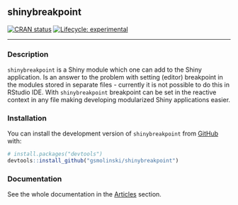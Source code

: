 
<!-- README.md is generated from README.Rmd. Please edit that file -->

<br/>

## shinybreakpoint

<!-- badges: start -->

[![CRAN
status](https://www.r-pkg.org/badges/version/shinybreakpoint)](https://CRAN.R-project.org/package=shinybreakpoint)
[![Lifecycle:
experimental](https://img.shields.io/badge/lifecycle-experimental-orange.svg)](https://lifecycle.r-lib.org/articles/stages.html#experimental)
<!-- badges: end -->

<hr/>

### Description

`shinybreakpoint` is a Shiny module which one can add to the Shiny
application. Is an answer to the problem with setting (editor)
breakpoint in the modules stored in separate files - currently it is not
possible to do this in RStudio IDE. With `shinybreakpoint` breakpoint
can be set in the reactive context in any file making developing
modularized Shiny applications easier.

### Installation

You can install the development version of `shinybreakpoint` from
[GitHub](https://github.com/) with:

``` r
# install.packages("devtools")
devtools::install_github("gsmolinski/shinybreakpoint")
```

### Documentation

See the whole documentation in the
[Articles](https://gsmolinski.github.io/shinybreakpoint/articles/index.html)
section.
